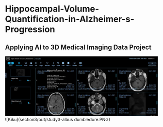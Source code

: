 # Hippocampal-Volume-Quantification-in-Alzheimer-s-Progression
## Applying AI to 3D Medical Imaging Data Project

<img src="./section3/out/study3-albus dumbledore.PNG" width="800px" height="auto">
![Kiku](section3/out/study3-albus dumbledore.PNG)
